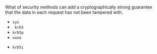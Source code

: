 What of security methods can add a cryptographically strong guarantee that the data in each request has not been tampered with.

* `sys`
* ` krb5`
* `krb5p`
* `none`
+ `krb5i`

